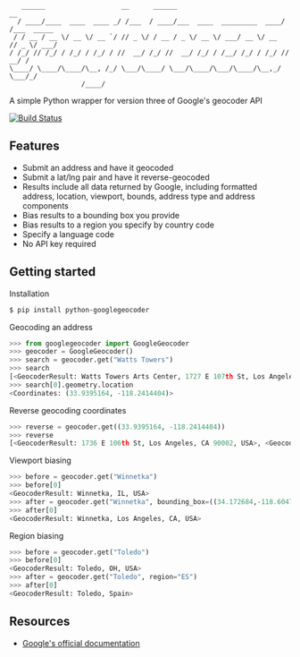 <pre><code>   ______                   __      ______                           __          
  / ____/____  ____  ____ _/ /___  / ____/___  ____  _________  ____/ /___  _____
 / / __ / __ \/ __ \/ __ `/ // _ \/ / __ / _ \/ __ \/ ___/ __ \/ __  // _ \/ ___/
/ /_/ // /_/ / /_/ / /_/ / //  __/ /_/ //  __/ /_/ / /__/ /_/ / /_/ //  __/ /    
\____/ \____/\____/\__, /_/ \___/\____/ \___/\____/\___/\____/\__,_/ \___/_/     
                  /____/                                                        </pre></code>

A simple Python wrapper for version three of Google's geocoder API

[![Build Status](https://travis-ci.org/datadesk/python-googlegeocoder.png?branch=master)](https://travis-ci.org/datadesk/python-googlegeocoder)

Features
--------

* Submit an address and have it geocoded
* Submit a lat/lng pair and have it reverse-geocoded
* Results include all data returned by Google, including formatted address, location, viewport, bounds, address type and address components
* Bias results to a bounding box you provide
* Bias results to a region you specify by country code
* Specify a language code
* No API key required

Getting started
---------------

Installation

```bash
$ pip install python-googlegeocoder
```

Geocoding an address

```python
>>> from googlegeocoder import GoogleGeocoder
>>> geocoder = GoogleGeocoder()
>>> search = geocoder.get("Watts Towers")
>>> search
[<GeocoderResult: Watts Towers Arts Center, 1727 E 107th St, Los Angeles, CA 90002-3621, USA>]
>>> search[0].geometry.location
<Coordinates: (33.9395164, -118.2414404)>
```

Reverse geocoding coordinates

```python
>>> reverse = geocoder.get((33.9395164, -118.2414404))
>>> reverse
[<GeocoderResult: 1736 E 106th St, Los Angeles, CA 90002, USA>, <GeocoderResult: Watts, Los Angeles, CA, USA>, <GeocoderResult: Los Angeles, CA 90002, USA>, <GeocoderResult: South LA, Los Angeles, CA, USA>, <GeocoderResult: Los Angeles, CA, USA>, <GeocoderResult: Los Angeles, CA, USA>, <GeocoderResult: Los Angeles, California, USA>, <GeocoderResult: California, USA>, <GeocoderResult: United States>]</code></pre>
```

Viewport biasing

```python
>>> before = geocoder.get("Winnetka")
>>> before[0]
<GeocoderResult: Winnetka, IL, USA>
>>> after = geocoder.get("Winnetka", bounding_box=((34.172684,-118.604794), (34.236144,-118.500938)))
>>> after[0]
<GeocoderResult: Winnetka, Los Angeles, CA, USA>
```

Region biasing

```python
>>> before = geocoder.get("Toledo")
>>> before[0]
<GeocoderResult: Toledo, OH, USA>
>>> after = geocoder.get("Toledo", region="ES")
>>> after[0]
<GeocoderResult: Toledo, Spain>
```

Resources
---------

* [Google's official documentation](http://code.google.com/apis/maps/documentation/geocoding/)
